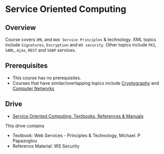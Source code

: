 # Service Oriented Computing

## Overview
Course covers `XML` and `Web Service Principles` & technology. XML topics include `Signatures`, `Encryption` and `WS security`. Other topics include `PKI`, `SAML`, `Ajax`, `REST` and `SOAP` services. 

## Prerequisites
*   This course has no prerequisites.
*   Courses that have similar/overlapping topics include [Cryptography](/courses/CSF463) and [Computer Networks](/courses/CSF303)


## Drive
*  [Service Oriented Computing: Textbooks, References & Manuals](https://drive.google.com/open?id=1LiS_SmZ1hlcxWqZqhzXf9ccrCHVFQpjL)

This drive contains
*  Textbook: Web Services - Principles & Technology, Michael. P Papazoglou
*  Reference Material: WS Security

